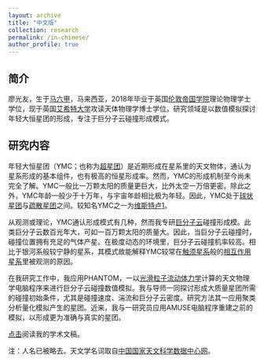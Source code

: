 ```yaml
---
layout: archive
title: "中文版"
collection: research
permalink: /in-chinese/
author_profile: true
---
```


## 简介

廖光友，生于[马六甲](https://zh.wikipedia.org/wiki/%E9%A9%AC%E5%85%AD%E7%94%B2)，马来西亚，2018年毕业于英国[伦敦帝国学院](https://www.imperial.ac.uk/)理论物理学士学位，现于英国[艾希特大学](https://www.exeter.ac.uk/)攻读天体物理学博士学位。研究领域是以数值模拟探讨年轻大恒星团的形成，专注于巨分子云碰撞形成模式。

## 研究内容

年轻大恒星团（YMC；也称为[超星团](https://zh.wikipedia.org/wiki/%E8%B6%85%E6%98%9F%E5%9C%98)）是近期形成在星系里的天文物体，通认为星系形成的基本组件，也有极高的恒星形成率。然而，YMC的形成机制至今尚未完全了解。YMC一般比一万颗太阳的质量更巨大，比外太空一万倍更密。除此之外，YMC年龄一般少于十万年，与宇宙年龄相比极为年轻。因此，YMC处于[球状星团](https://zh.wikipedia.org/wiki/%E7%90%83%E7%8B%80%E6%98%9F%E5%9C%98)与[疏散星团](https://zh.wikipedia.org/wiki/%E7%96%8F%E6%95%A3%E6%98%9F%E5%9B%A2)之间。较知名YMC之一为[维斯特卢1](https://zh.wikipedia.org/wiki/%E7%B6%AD%E6%96%AF%E7%89%B9%E7%9B%A71)。

从观测或理论，YMC通认形成模式有几种，然而我专研[巨分子云](https://zh.wikipedia.org/wiki/%E5%88%86%E5%AD%90%E9%9B%B2#%E5%B7%A8%E5%88%86%E5%AD%90%E9%9B%B2)碰撞形成模。此类巨分子云数百光年大，可如一百万颗太阳的质量大。因此，当巨分子云碰撞时，碰撞位置拥有充足的气体产星。在极度动态的环境里，巨分子云碰撞机率较高。相比于银河系般较宁静的星系，其模式故能解释YMC较常在[触须星系](https://zh.wikipedia.org/wiki/%E8%A7%B8%E9%AC%9A%E6%98%9F%E7%B3%BB)般的[相互作用星系](https://zh.wikipedia.org/wiki/%E4%BA%A4%E4%BA%92%E4%BD%9C%E7%94%A8%E6%98%9F%E7%B3%BB)里被观测的原因。

在我研究工作中，我应用PHANTOM，一以[光滑粒子流动体力学](https://zh.wikipedia.org/wiki/%E5%85%89%E6%BB%91%E7%B2%92%E5%AD%90%E6%B5%81%E4%BD%93%E5%8A%A8%E5%8A%9B%E5%AD%A6)计算的天文物理学电脑程序来进行巨分子云碰撞数值模拟。我与导师一同探讨形成大质量星团所需的碰撞初始条件，尤其是碰撞速度、湍流和巨分子云密度。研究方法其一应用聚类分析量化模拟产生的星团。近来，我与一研究员应用AMUSE电脑程序重建之前的模拟，以形成更为准确与真实的星团。

[点击](https://ui.adsabs.harvard.edu/search/filter_database_fq_database=AND&filter_database_fq_database=database%3A%22astronomy%22&fq=%7B!type%3Daqp%20v%3D%24fq_database%7D&fq_database=(database%3A%22astronomy%22)&q=%20author%3A%22Liow%2C%20Kong%20You%22&sort=date%20desc%2C%20bibcode%20desc&p_=0 )阅读我的学术文稿。

注：人名已被略去。天文学名词取自[中国国家天文科学数据中心网](http://astrodict.china-vo.org/)。
